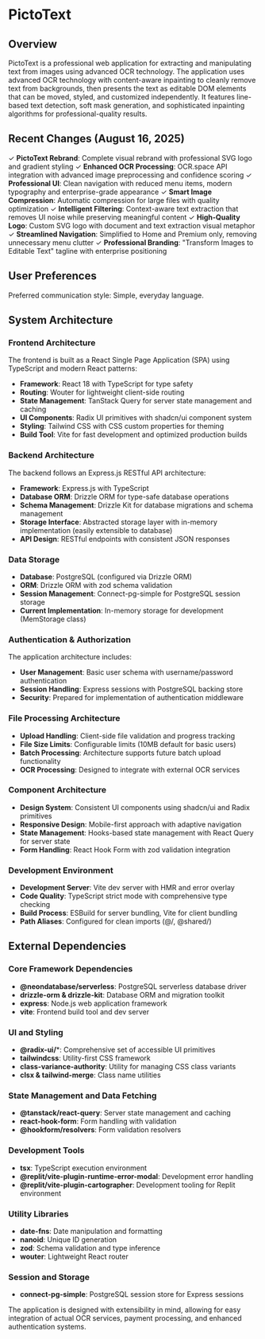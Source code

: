 # PictoText

## Overview

PictoText is a professional web application for extracting and manipulating text from images using advanced OCR technology. The application uses advanced OCR technology with content-aware inpainting to cleanly remove text from backgrounds, then presents the text as editable DOM elements that can be moved, styled, and customized independently. It features line-based text detection, soft mask generation, and sophisticated inpainting algorithms for professional-quality results.

## Recent Changes (August 16, 2025)

✓ **PictoText Rebrand**: Complete visual rebrand with professional SVG logo and gradient styling
✓ **Enhanced OCR Processing**: OCR.space API integration with advanced image preprocessing and confidence scoring
✓ **Professional UI**: Clean navigation with reduced menu items, modern typography and enterprise-grade appearance
✓ **Smart Image Compression**: Automatic compression for large files with quality optimization
✓ **Intelligent Filtering**: Context-aware text extraction that removes UI noise while preserving meaningful content
✓ **High-Quality Logo**: Custom SVG logo with document and text extraction visual metaphor
✓ **Streamlined Navigation**: Simplified to Home and Premium only, removing unnecessary menu clutter
✓ **Professional Branding**: "Transform Images to Editable Text" tagline with enterprise positioning

## User Preferences

Preferred communication style: Simple, everyday language.

## System Architecture

### Frontend Architecture
The frontend is built as a React Single Page Application (SPA) using TypeScript and modern React patterns:
- **Framework**: React 18 with TypeScript for type safety
- **Routing**: Wouter for lightweight client-side routing
- **State Management**: TanStack Query for server state management and caching
- **UI Components**: Radix UI primitives with shadcn/ui component system
- **Styling**: Tailwind CSS with CSS custom properties for theming
- **Build Tool**: Vite for fast development and optimized production builds

### Backend Architecture
The backend follows an Express.js RESTful API architecture:
- **Framework**: Express.js with TypeScript
- **Database ORM**: Drizzle ORM for type-safe database operations
- **Schema Management**: Drizzle Kit for database migrations and schema management
- **Storage Interface**: Abstracted storage layer with in-memory implementation (easily extensible to database)
- **API Design**: RESTful endpoints with consistent JSON responses

### Data Storage
- **Database**: PostgreSQL (configured via Drizzle ORM)
- **ORM**: Drizzle ORM with zod schema validation
- **Session Management**: Connect-pg-simple for PostgreSQL session storage
- **Current Implementation**: In-memory storage for development (MemStorage class)

### Authentication & Authorization
The application architecture includes:
- **User Management**: Basic user schema with username/password authentication
- **Session Handling**: Express sessions with PostgreSQL backing store
- **Security**: Prepared for implementation of authentication middleware

### File Processing Architecture
- **Upload Handling**: Client-side file validation and progress tracking
- **File Size Limits**: Configurable limits (10MB default for basic users)
- **Batch Processing**: Architecture supports future batch upload functionality
- **OCR Processing**: Designed to integrate with external OCR services

### Component Architecture
- **Design System**: Consistent UI components using shadcn/ui and Radix primitives
- **Responsive Design**: Mobile-first approach with adaptive navigation
- **State Management**: Hooks-based state management with React Query for server state
- **Form Handling**: React Hook Form with zod validation integration

### Development Environment
- **Development Server**: Vite dev server with HMR and error overlay
- **Code Quality**: TypeScript strict mode with comprehensive type checking
- **Build Process**: ESBuild for server bundling, Vite for client bundling
- **Path Aliases**: Configured for clean imports (@/, @shared/)

## External Dependencies

### Core Framework Dependencies
- **@neondatabase/serverless**: PostgreSQL serverless database driver
- **drizzle-orm & drizzle-kit**: Database ORM and migration toolkit
- **express**: Node.js web application framework
- **vite**: Frontend build tool and dev server

### UI and Styling
- **@radix-ui/***: Comprehensive set of accessible UI primitives
- **tailwindcss**: Utility-first CSS framework
- **class-variance-authority**: Utility for managing CSS class variants
- **clsx & tailwind-merge**: Class name utilities

### State Management and Data Fetching
- **@tanstack/react-query**: Server state management and caching
- **react-hook-form**: Form handling with validation
- **@hookform/resolvers**: Form validation resolvers

### Development Tools
- **tsx**: TypeScript execution environment
- **@replit/vite-plugin-runtime-error-modal**: Development error handling
- **@replit/vite-plugin-cartographer**: Development tooling for Replit environment

### Utility Libraries
- **date-fns**: Date manipulation and formatting
- **nanoid**: Unique ID generation
- **zod**: Schema validation and type inference
- **wouter**: Lightweight React router

### Session and Storage
- **connect-pg-simple**: PostgreSQL session store for Express sessions

The application is designed with extensibility in mind, allowing for easy integration of actual OCR services, payment processing, and enhanced authentication systems.